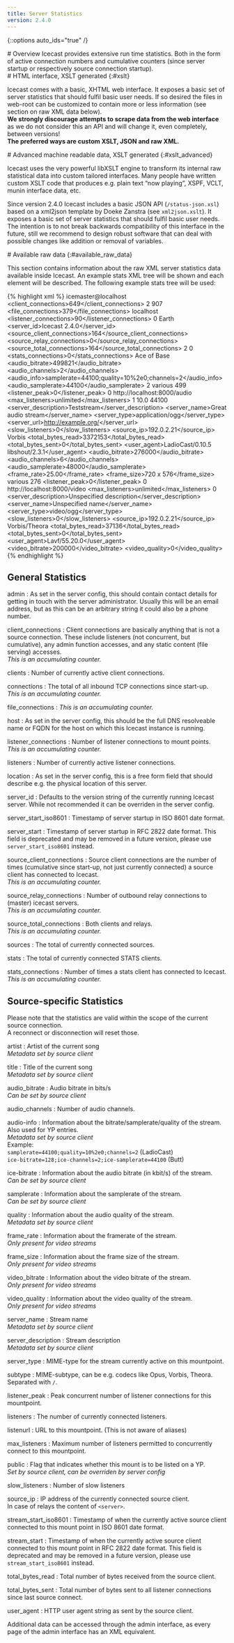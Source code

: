 ```yaml
---
title: Server Statistics
version: 2.4.0
---
```


{::options auto_ids="true" /}

<article markdown="1">
# Overview
Icecast provides extensive run time statistics. Both in the form of active connection numbers and cumulative
counters (since server startup or respectively source connection startup).

</article>

<article markdown="1">
# HTML interface, XSLT generated
{:#xslt}

Icecast comes with a basic, XHTML web interface. It exposes a basic set of server statistics that should
fulfil basic user needs. If so desired the files in web-root can be customized to contain more or less
information (see section on raw XML data below).  
__We strongly discourage attempts to scrape data from the web interface__ as we do not consider this an
API and will change it, even completely, between versions!  
__The preferred ways are custom XSLT, JSON and raw XML.__
</article>

<article markdown="1">
# Advanced machine readable data, XSLT generated
{:#xslt_advanced}

Icecast uses the very powerful libXSLT engine to transform its internal raw statistical data into custom tailored interfaces.
Many people have written custom XSLT code that produces e.g. plain text “now playing”, XSPF, VCLT, munin interface data, etc.  
  
Since version 2.4.0 Icecast includes a basic JSON API (`/status-json.xsl`) based on a xml2json template by Doeke Zanstra
(see `xml2json.xslt`). It exposes a basic set of server statistics that should fulfil basic user needs. The intention is
to not break backwards compatibility of this interface in the future, still we recommend to design robust software that
can deal with possible changes like addition or removal of variables.

</article>

<article markdown="1">
# Available raw data
{:#available_raw_data}

This section contains information about the raw XML server statistics data available inside Icecast. An example
stats XML tree will be shown and each element will be described. The following example stats tree will be used:  

{% highlight xml %}
<icestats>
	<admin>icemaster@localhost</admin>
	<client_connections>649</client_connections>
	<clients>2</clients>
	<connections>907</connections>
	<file_connections>379</file_connections>
	<host>localhost</host>
	<listener_connections>90</listener_connections>
	<listeners>0</listeners>
	<location>Earth</location>
	<server_id>Icecast 2.4.0</server_id>
	<source_client_connections>164</source_client_connections>
	<source_relay_connections>0</source_relay_connections>
	<source_total_connections>164</source_total_connections>
	<sources>2</sources>
	<stats>0</stats>
	<stats_connections>0</stats_connections>
	<source mount="/audio.ogg">
		<title>All that she wants</title>
		<artist>Ace of Base</artist>
		<audio_bitrate>499821</audio_bitrate>
		<audio_channels>2</audio_channels>
		<audio_info>samplerate=44100;quality=10%2e0;channels=2</audio_info>
		<audio_samplerate>44100</audio_samplerate>
		<channels>2</channels>
		<genre>various</genre>
		<ice-bitrate>499</ice-bitrate>
		<listener_peak>0</listener_peak>
		<listeners>0</listeners>
		<listenurl>http://localhost:8000/audio</listenurl>
		<max_listeners>unlimited</max_listeners>
		<public>1</public>
		<quality>10.0</quality>
		<samplerate>44100</samplerate>
		<server_description>Teststream</server_description>
		<server_name>Great audio stream</server_name>
		<server_type>application/ogg</server_type>
		<server_url>http://example.org/</server_url>
		<slow_listeners>0</slow_listeners>
		<source_ip>192.0.2.21</source_ip>
		<subtype>Vorbis</subtype>
		<total_bytes_read>3372153</total_bytes_read>
		<total_bytes_sent>0</total_bytes_sent>
		<user_agent>LadioCast/0.10.5 libshout/2.3.1</user_agent>
	</source>
	<source mount="/video.ogg">
		<audio_bitrate>276000</audio_bitrate>
		<audio_channels>6</audio_channels>
		<audio_samplerate>48000</audio_samplerate>
		<frame_rate>25.00</frame_rate>
		<frame_size>720 x 576</frame_size>
		<genre>various</genre>
		<ice-bitrate>276</ice-bitrate>
		<listener_peak>0</listener_peak>
		<listeners>0</listeners>
		<listenurl>http://localhost:8000/video</listenurl>
		<max_listeners>unlimited</max_listeners>
		<public>0</public>
		<server_description>Unspecified description</server_description>
		<server_name>Unspecified name</server_name>
		<server_type>video/ogg</server_type>
		<slow_listeners>0</slow_listeners>
		<source_ip>192.0.2.21</source_ip>
		<subtype>Vorbis/Theora</subtype>
		<title>ERAGON</title>
		<total_bytes_read>37136</total_bytes_read>
		<total_bytes_sent>0</total_bytes_sent>
		<user_agent>Lavf/55.20.0</user_agent>
		<video_bitrate>200000</video_bitrate>
		<video_quality>0</video_quality>
	</source>
</icestats>
{% endhighlight %}

## General Statistics

admin
: As set in the server config, this should contain contact details for getting in touch with the server administrator.
  Usually this will be an email address, but as this can be an arbitrary string it could also be a phone number.

client_connections
: Client connections are basically anything that is not a source connection. These include listeners (not concurrent,
  but cumulative), any admin function accesses, and any static content (file serving) accesses.  
  _This is an accumulating counter._

clients
: Number of currently active client connections.

connections
: The total of all inbound TCP connections since start-up.  
  _This is an accumulating counter._

file_connections
: _This is an accumulating counter._

host
: As set in the server config, this should be the full DNS resolveable name or FQDN for the host on which this
  Icecast instance is running.

listener_connections
: Number of listener connections to mount points.  
  _This is an accumulating counter._

listeners
: Number of currently active listener connections.

location
: As set in the server config, this is a free form field that should describe e.g. the physical location of this server.

server_id
: Defaults to the version string of the currently running Icecast server. While not recommended it can be overriden in
  the server config.

server_start_iso8601
: Timestamp of server startup in ISO 8601 date format.

server_start
: Timestamp of server startup in RFC 2822 date format. This field is deprecated and may be removed in a future version,
  please use `server_start_iso8601` instead.

source_client_connections
: Source client connections are the number of times (cumulative since start-up, not just currently connected) a source
  client has connected to Icecast.  
  _This is an accumulating counter._

source_relay_connections
: Number of outbound relay connections to (master) icecast servers.  
  _This is an accumulating counter._

source_total_connections
: Both clients and relays.  
  _This is an accumulating counter._

sources
: The total of currently connected sources.

stats
: The total of currently connected STATS clients.

stats_connections
: Number of times a stats client has connected to Icecast.  
  _This is an accumulating counter._ 

## Source-specific Statistics
Please note that the statistics are valid within the scope of the current source connection.  
A reconnect or disconnection will reset those.  

artist
: Artist of the current song  
  _Metadata set by source client_

title
: Title of the current song  
  _Metadata set by source client_

audio_bitrate
: Audio bitrate in bits/s  
  _Can be set by source client_

audio_channels
: Number of audio channels.

audio-info
: Information about the bitrate/samplerate/quality of the stream.
  Also used for YP entries.  
  _Metadata set by source client_  
  Example:  
  `samplerate=44100;quality=10%2e0;channels=2` (LadioCast)  
  `ice-bitrate=128;ice-channels=2;ice-samplerate=44100` (Butt)

ice-bitrate
: Information about the audio bitrate (in kbit/s) of the stream.  
  _Can be set by source client_

samplerate
: Information about the samplerate of the stream.  
  _Can be set by source client_

quality
: Information about the audio quality of the stream.  
  _Metadata set by source client_

frame_rate
: Information about the framerate of the stream.  
  _Only present for video streams_

frame_size
: Information about the frame size of the stream.  
  _Only present for video streams_

video_bitrate
: Information about the video bitrate of the stream.  
  _Only present for video streams_

video_quality
: Information about the video quality of the stream.  
  _Only present for video streams_

server_name
: Stream name  
  _Metadata set by source client_

server_description
: Stream description  
  _Metadata set by source client_

server_type
: MIME-type for the stream currently active on this mountpoint.

subtype
: MIME-subtype, can be e.g. codecs like Opus, Vorbis, Theora.  
  Separated with `/`.

listener_peak
: Peak concurrent number of listener connections for this mountpoint.

listeners
: The number of currently connected listeners.

listenurl
: URL to this mountpoint. (This is not aware of aliases)

max_listeners
: Maximum number of listeners permitted to concurrently connect to this mountpoint.

public
: Flag that indicates whether this mount is to be listed on a YP.  
  _Set by source client, can be overriden by server config_

slow_listeners
: Number of slow listeners

source_ip
: IP address of the currently connected source client.  
  In case of relays the content of `<server>`.

stream_start_iso8601
: Timestamp of when the currently active source client connected to this mount point in ISO 8601 date format.

stream_start
: Timestamp of when the currently active source client connected to this mount point in RFC 2822 date format.
  This field is deprecated and may be removed in a future version, please use `stream_start_iso8601` instead.

total_bytes_read
: Total number of bytes received from the source client.

total_bytes_sent
: Total number of bytes sent to all listener connections since last source connect.

user_agent
: HTTP user agent string as sent by the source client.


Additional data can be accessed through the admin interface, as every page of the admin
interface has an XML equivalent. 

</article>